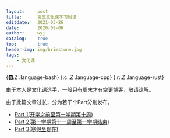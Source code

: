 ```yaml
---
layout:		post
title:		高三文化课学习周记
editdate:	2021-03-26
date:		2020-09-06
author:		wyj
catalog:	true
top:		true
header-img:	img/brimstone.jpg
tags:
    - 文化课
---
```


{:b:.Z .language-bash}
{:c:.Z .language-cpp}
{:r:.Z .language-rust}

由于本人是文化课选手，一般只有周末才有空更博客，敬请谅解。

由于此篇文章过长，分为若干个Part分别发布。

- [Part 1(开学之前至第一学期第十周)](/2020/09/06/%E5%91%A8%E8%AE%B0Part_1/)
- [Part 2(第一学期第十一周至第一学期结束)](/2020/11/14/%E5%91%A8%E8%AE%B0Part_2/)
- [Part 3(寒假至现在)](/2021/02/06/%E5%91%A8%E8%AE%B0Part_3/)
